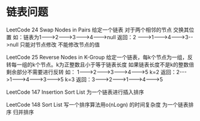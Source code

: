 # 链表问题

LeetCode 24 Swap Nodes in Pairs
给定一个链表  对于两个相邻的节点 交换其位置
如：链表为1--->2--->3--->4--->null
  返回：2 --->1--->4--->3-->null
  只能对节点修改  不能修改节点的值
  
LeetCode 25 Reverse Nodes in K-Group
给定一个链表，每k个节点为一组，反转每一组的k个节点。k为正整数且小于等于链表长度
如果链表长度不是k的整数倍 剩余部分不需要进行反转 
如： 1--->2--->3--->4--->5
k=2 返回：2--->1--->4--->3--->5
k=3 返回：3--->2--->1--->4--->5

LeetCode 147 Insertion Sort List
为一个链表进行插入排序

LeetCode 148  Sort List
写一个排序算法用o(nLogn) 的时间复杂度
为一个链表排序  归并排序

